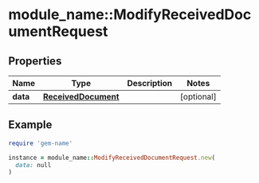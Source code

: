 # module_name::ModifyReceivedDocumentRequest

## Properties

| Name | Type | Description | Notes |
| ---- | ---- | ----------- | ----- |
| **data** | [**ReceivedDocument**](ReceivedDocument.md) |  | [optional] |

## Example

```ruby
require 'gem-name'

instance = module_name::ModifyReceivedDocumentRequest.new(
  data: null
)
```

